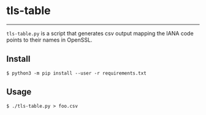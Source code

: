 # tls-table
---------

`tls-table.py` is a script that generates csv output mapping the IANA code points to their names in OpenSSL.

## Install
```
$ python3 -m pip install --user -r requirements.txt
```

## Usage
```
$ ./tls-table.py > foo.csv
```
